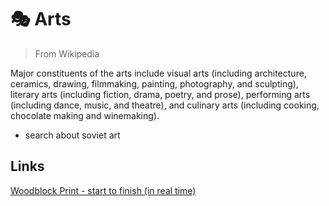 # 🎭 Arts

> From Wikipedia

Major constituents of the arts include visual arts \(including architecture, ceramics, drawing, filmmaking, painting, photography, and sculpting\), literary arts \(including fiction, drama, poetry, and prose\), performing arts \(including dance, music, and theatre\), and culinary arts \(including cooking, chocolate making and winemaking\).

* search about soviet art

## Links
[Woodblock Print - start to finish (in real time)](https://www.youtube.com/watch?v=0nCbsbaVbVM)
